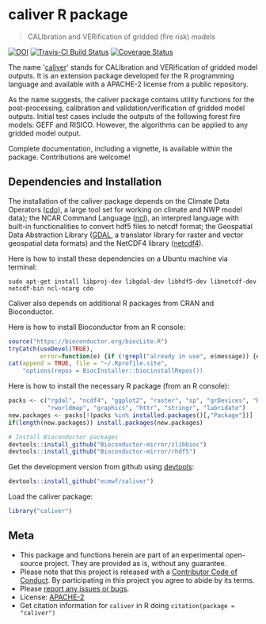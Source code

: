 <!--
# Copyright 2016 European Centre for Medium-Range Weather Forecasts (ECMWF)
# This software is licensed under the terms of the Apache Licence Version 2.0 
# which can be obtained at http://www.apache.org/licenses/LICENSE-2.0. 
# In applying this licence, ECMWF does not waive the privileges and immunities 
# granted to it by virtue of its status as an intergovernmental organisation nor
# does it submit to any jurisdiction.
-->

# caliver R package

> CALIbration and VERification of gridded (fire risk) models

[![DOI](https://zenodo.org/badge/DOI/10.5281/zenodo.376613.svg)](https://doi.org/10.5281/zenodo.376613)
[![Travis-CI Build Status](https://travis-ci.org/ecmwf/caliver.svg?branch=master)](https://travis-ci.org/ecmwf/caliver)
[![Coverage Status](https://codecov.io/gh/ecmwf/caliver/master.svg)](https://codecov.io/github/ecmwf/caliver?branch=master)

The name '[caliver](https://github.com/ecmwf/caliver)' stands for CALIbration and VERification of gridded model outputs. It is an extension package developed for the R programming language and available with a APACHE-2 license from a public repository.

As the name suggests, the caliver package contains utility functions for the post-processing, calibration and validation/verification of gridded model outputs. Initial test cases include the outputs of the following forest fire models: GEFF and RISICO. However, the algorithms can be applied to any gridded model output.

Complete documentation, including a vignette, is available within the package. Contributions are welcome!

Dependencies and Installation
-----------------------------

The installation of the caliver package depends on the Climate Data Operators ([cdo](https://code.zmaw.de/projects/cdo/wiki)), a large tool set for working on climate and NWP model data); the NCAR Command Language ([ncl](https://www.ncl.ucar.edu/)), an interpred language with built-in functionalities to convert hdf5 files to netcdf format; the Geospatial Data Abstraction Library ([GDAL](http://www.gdal.org/), a translator library for raster and vector geospatial data formats) and the NetCDF4 library ([netcdf4](http://www.unidata.ucar.edu/software/netcdf/)).

Here is how to install these dependencies on a Ubuntu machine via terminal:

```
sudo apt-get install libproj-dev libgdal-dev libhdf5-dev libnetcdf-dev netcdf-bin ncl-ncarg cdo
```

Caliver also depends on additional R packages from CRAN and Bioconductor. 

Here is how to install Bioconductor from an R console:

``` r
source("https://bioconductor.org/biocLite.R")
tryCatch(useDevel(TRUE),
         error=function(e) {if (!grepl("already in use", e$message)) {e}})
cat(append = TRUE, file = "~/.Rprofile.site", 
    "options(repos = BiocInstaller::biocinstallRepos())
```

Here is how to install the necessary R package (from an R console):

``` r
packs <- c("rgdal", "ncdf4", "ggplot2", "raster", "sp", "grDevices", "RCurl",
           "rworldmap", "graphics", "httr", "stringr", "lubridate")
new.packages <- packs[!(packs %in% installed.packages()[,"Package"])]
if(length(new.packages)) install.packages(new.packages)

# Install Bioconductor packages
devtools::install_github("Bioconductor-mirror/zlibbioc")
devtools::install_github("Bioconductor-mirror/rhdf5")
```

Get the development version from github using [devtools](https://github.com/hadley/devtools):

``` r
devtools::install_github("ecmwf/caliver")
```

Load the caliver package:

``` r
library("caliver")
```

Meta
----

-   This package and functions herein are part of an experimental open-source project. They are provided as is, without any guarantee.
-   Please note that this project is released with a [Contributor Code of Conduct](CONDUCT.md). By participating in this project you agree to abide by its terms.
-   Please [report any issues or bugs](https://github.com/ecmwf/caliver/issues).
-   License: [APACHE-2](LICENSE)
-   Get citation information for `caliver` in R doing `citation(package = "caliver")`

